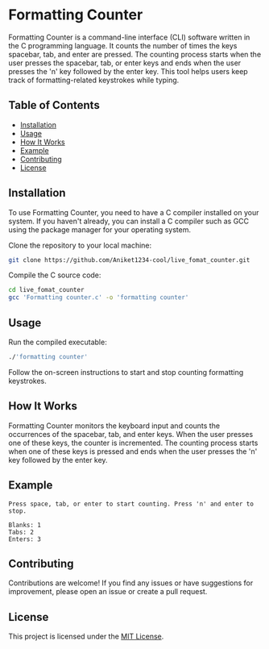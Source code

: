 # Formatting Counter

Formatting Counter is a command-line interface (CLI) software written in the C programming language. It counts the number of times the keys spacebar, tab, and enter are pressed. The counting process starts when the user presses the spacebar, tab, or enter keys and ends when the user presses the 'n' key followed by the enter key. This tool helps users keep track of formatting-related keystrokes while typing.

## Table of Contents
- [Installation](#installation)
- [Usage](#usage)
- [How It Works](#how-it-works)
- [Example](#example)
- [Contributing](#contributing)
- [License](#license)

## Installation

To use Formatting Counter, you need to have a C compiler installed on your system. If you haven't already, you can install a C compiler such as GCC using the package manager for your operating system.

Clone the repository to your local machine:

```bash
git clone https://github.com/Aniket1234-cool/live_fomat_counter.git
```

Compile the C source code:

```bash
cd live_fomat_counter
gcc 'Formatting counter.c' -o 'formatting counter'
```

## Usage

Run the compiled executable:

```bash
./'formatting counter'
```

Follow the on-screen instructions to start and stop counting formatting keystrokes.

## How It Works

Formatting Counter monitors the keyboard input and counts the occurrences of the spacebar, tab, and enter keys. When the user presses one of these keys, the counter is incremented. The counting process starts when one of these keys is pressed and ends when the user presses the 'n' key followed by the enter key.

## Example

```
Press space, tab, or enter to start counting. Press 'n' and enter to stop.

Blanks: 1
Tabs: 2
Enters: 3
```

## Contributing

Contributions are welcome! If you find any issues or have suggestions for improvement, please open an issue or create a pull request.

## License

This project is licensed under the [MIT License](LICENSE).
